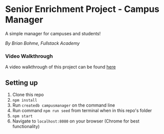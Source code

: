 # Senior Enrichment Project - Campus Manager

A simple manager for campuses and students!

*By Brian Bohme, Fullstack Academy*

### Video Walkthrough

A video walkthrough of this project can be found [here](https://www.youtube.com/)

## Setting up

1. Clone this repo
2. `npm install`
3. Run `createdb campusmanager` on the command line
4. Run command `npm run seed` from terminal when in this repo's folder
5. `npm start`
6. Navigate to `localhost:8080` on your browser (Chrome for best functionality)




